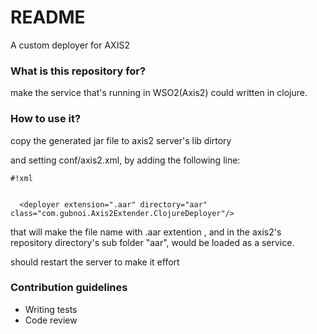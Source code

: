 # README #

A custom deployer for AXIS2 

### What is this repository for? ###

make the service that's running in WSO2(Axis2) could written in clojure.

### How to use it? ###

copy the generated jar file to axis2 server's lib dirtory

and setting conf/axis2.xml, by adding  the following line:

```
#!xml


  <deployer extension=".aar" directory="aar" class="com.gubnoi.Axis2Extender.ClojureDeployer"/>
```

that will make the file name with .aar extention , and in the axis2's repository directory's sub folder "aar", would be loaded as a service.

should restart the server to make it effort

### Contribution guidelines ###

* Writing tests
* Code review
